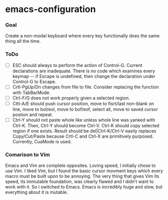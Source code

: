 # emacs-configuration

### Goal
Create a non-modal keyboard where every key functionally does the same thing all the time.

### ToDo
- [ ] ESC should always to perform the action of Control-G. Current declarations are inadequate. There is no code which examines every keymap -- if Escape is undefined, then change the declaration under Control-G to Escape.
- [ ] Crtl-PgUp/Dn changes from file to file. Consider replacing the function with TabBarMode.
- [ ] Ctrl-F/G does not work properly given a selected region.
- [ ] Cttl-A/E should  push cursor position, move to fisrt/last non-blank on line, move to bol/eol, move to bof/eof, select all, move to saved cursor postion and repeat.
- [ ] Ctrl-Y should not paste whole like unless whole line was yanked with Ctrl-K. Then, Ctrl-Y should become Ctrl-V. Ctrl-K should copy selected region if one exists. Result should be del|Ctrl-K/Ctrl-V easily replaces Copy/Cut/Paste because Crtl-C and Ctrl-X are primitively purposed. Currently, CuaMode is used.

### Comarison to Vim
Emacs and Vim are complete opposites. Loving speed, I initially chose to use Vim. I liked Vim, but I found the basic cursor movment keys which every macro must be built upon to be annoying. The very thing that gives Vim its speed, its immutable foundation, was clearly flawed and I didn't want to work with it. So I switched to Emacs. Emacs is incredibly huge and slow, but everything about it is mutable.

